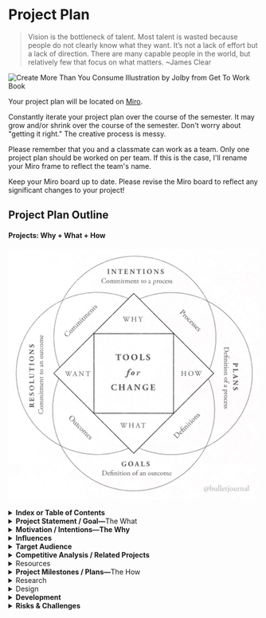 # Project Plan

> Vision is the bottleneck of talent. Most talent is wasted because people do not clearly know what they want. It’s not a lack of effort but a lack of direction. There are many capable people in the world, but relatively few that focus on what matters. \~James Clear

![Create More Than You Consume Illustration by Jolby from Get To Work Book](<../.gitbook/assets/GETTOWORKBOOK\_create more than you consume.jpg>)

Your project plan will be located on [Miro](https://miro.com/app/board/uXjVOWb7kyo=/).

Constantly iterate your project plan over the course of the semester. It may grow and/or shrink over the course of the semester. Don't worry about "getting it right." The creative process is messy.

Please remember that you and a classmate can work as a team. Only one project plan should be worked on per team. If this is the case, I'll rename your Miro frame to reflect the team's name.

Keep your Miro board up to date. Please revise the Miro board to reflect any significant changes to your project!&#x20;

## Project Plan Outline

#### Projects: Why + What + How

![](<../.gitbook/assets/bullet journal plans goals intentions.jpeg>)

<details>

<summary><strong>Index or Table of Contents</strong></summary>

* **Project Statement / Goal—**The What&#x20;
* **Motivation / Intentions—The Why**
* **Influences**
* **Target Audience**
* **Competitive Analysis / Related Projects**
* **Resources**
* **Project Milestones / Plans—**The How
* **Research**
* **Design**
* **Development**
* **Risks and Challenges**

</details>

<details>

<summary><strong>Project Statement / Goal—</strong>The What </summary>

* What is your project about?

<!---->

* What are your project's theme(s) or conceptual underpinnings? (Think 1 to 3 hashtags.)

<!---->

* What is your project's "elevator pitch"? Think phrase or 1 sentence maximum.

<!---->

* What is your short, project description? Write a 200-300 word paragraph that addresses four of the five essential questions:
  * why (see motivation/intentions and influences below)
  * what (see related projects, research, design, and development below)
  * who (see target audience below) and
  * how (see resources, project milestones/plans, and risks & challenges below) about your project.

</details>

<details>

<summary><strong>Motivation / Intentions—The Why</strong></summary>

_An intention is a commitment to a process._

* Why are you doing this project?

<!---->

* What are you exploring or discovering here? What questions are you asking? Do you love your idea? Does it feel right on instinct? Are you willing to commit to this project? Are you willing to live, sleep, and eat with this project?

<!---->

* Show and discuss prior work as evidence of your ability to engage in this project.

</details>

<details>

<summary><strong>Influences</strong></summary>

* List other artists, designers, creative technologists, and/or entrepreneurs & their work that influences your work.

<!---->

* Do you remember the course, ideation & prototyping? What are your \*\*inputs\*\*? (i.e. books, articles, videos, exhibitions, podcasts, etc.)

</details>

<details>

<summary><strong>Target Audience</strong></summary>

* Who is this project for? Please note that everyone is not a valid answer. Target is the keyword here.

<!---->

* Who cares? Who will care? Who is your target audience?

<!---->

* What do you want your target audience to experience when they interact with your project?

</details>

<details>

<summary><strong>Competitive Analysis / Related Projects</strong></summary>

* Compare and contrast at least 3 similar projects by other artists, designers, or creative technologists to yours.

<!---->

* Who or what are your competitors? How will it be positioned (branding) and differentiated (market and competitors or like works)?

</details>

<details>

<summary>Resources</summary>

Including, but not limited to:

* List of Collaborators, Participants, Advisors, and "Outside" critics (People and their roles).
  * Be Specific. First & Last Names and URLs if available
* Materials & Vendors List
  * Include URLs or physical addresses if necessary
* Technical requirements
  * Software and hardware
* Budget
  * Include materials costs, software/hardware costs, work for hire costs, shipping costs

You should decide what kinds of resources are most appropriate for your project. (What assets do you require?)

</details>

<details>

<summary><strong>Project Milestones / Plans—</strong>The How</summary>

_A plan is the definition of a process._\
__\
__How are you achieving this?

* Break down your milestones into actionable tasks using a system of your choice. I highly recommend [Personal Kanban](http://personalkanban.com). Another system that is popular with students is the [Bullet Journal](https://bulletjournal.com/pages/learn). However, neither is required if you have another system with prioritization as a focus. If you do have another system, please share it with the instructor.
* All actionable tasks should start with a verb (i.e. write, call, email, build, code, collect, etc.), and can be completed in a day.
* Also, be specific with your tasks. (For example, "take 20 photographs" is more explicit than "take photographs". "Take 5 photos of tigers, 5 photos of bears, 5 photos of lizards, and 5 photos of cats" is more explicit than "take 20 photographs".)
* For creating and tracking your milestones and actionable tasks, you don't need a fancy system or tool. Google Docs works just fine. The main thing is whatever you use needs to be editable. However, other tools, besides google docs, that you can use to track your milestones progress are:
  * [Asana](https://asana.com)
    * [Monday](http://monday.com) is an Asana alternative.
  * [Milanote](https://milanote.com)
  * [Notion](https://www.notion.so)
  * [Trello](http://trello.com)
    * [Kanbanery.com](http://kanbanery.com) is a Trello aternative.
  * Moleskine's [Actions](https://moleskinestudio.com/actions/)&#x20;

</details>

<details>

<summary>Research</summary>

Including, but not limited to, brainstorming ([free writing, word lists, and mind maps](../brainstorming/free-writing-word-lists-and-mind-maps.md), [card sorting technique](../brainstorming/card\_sorting.md), [SCAMPER technique](http://www.mindtools.com/pages/article/newCT\_02.htm), [storytelling exercise](../brainstorming/storytelling\_exercise.md), word lists, etc.), readings, screenings / viewings, exhibitions, talks, tech research, material research, visual research, collection, interviews, observation, etc.

* You should decide what kinds of research / reference / influences are most appropriate for your project.

</details>

<details>

<summary>Design</summary>

Including, but not limited to, design sketches, process maps, drawings, wireframes / schematics, storyboards, comps, mood boards, concept boards, screenshots, videos, diagrams, images

* You should decide the most appropriate medium of delivery and which processes are most appropriate for your project.

</details>

<details>

<summary><strong>Development</strong></summary>

**Prototype(s)** – including, but not limited to, exercises, tests, models, maquettes, animatics

* You should know what the concept of a prototype is but, if you do not know, a prototype “is an early sample or model built to test a concept or process or to act as a thing to be replicated or learned from.”
* As a result, a prototype can take on many forms. Essentially, it is your project or aspects of your project in an unfinished form.
* You should decide what kinds of prototype(s) are most appropriate for your project.

&#x20;[**Project Versions**](project\_versions.md)****



The specific parameters and expectations of each version for every student will be individually determined in consultation with the professor.

</details>

<details>

<summary><strong>Risks &#x26; Challenges</strong></summary>

* What are your risks of failure? (lack of tech, time, knowledge, money, etc.) and how will you overcome them?

<!---->

* What are the holes or gaps in your project?

</details>
